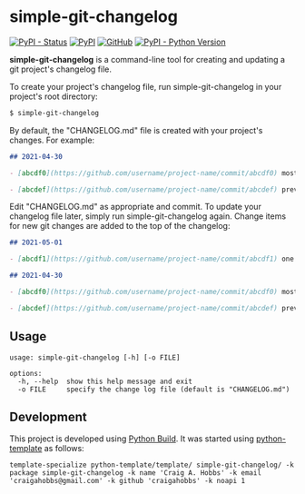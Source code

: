 # simple-git-changelog

[![PyPI - Status](https://img.shields.io/pypi/status/simple-git-changelog)](https://pypi.org/project/simple-git-changelog/)
[![PyPI](https://img.shields.io/pypi/v/simple-git-changelog)](https://pypi.org/project/simple-git-changelog/)
[![GitHub](https://img.shields.io/github/license/craigahobbs/simple-git-changelog)](https://github.com/craigahobbs/simple-git-changelog/blob/main/LICENSE)
[![PyPI - Python Version](https://img.shields.io/pypi/pyversions/simple-git-changelog)](https://pypi.org/project/simple-git-changelog/)

**simple-git-changelog** is a command-line tool for creating and updating a git project's changelog
file.

To create your project's changelog file, run simple-git-changelog in your project's root directory:

``` sh
$ simple-git-changelog
```

By default, the "CHANGELOG.md" file is created with your project's changes. For example:

``` markdown
## 2021-04-30

- [abcdf0](https://github.com/username/project-name/commit/abcdf0) most recent change

- [abcdef](https://github.com/username/project-name/commit/abcdef) previous change
```

Edit "CHANGELOG.md" as appropriate and commit. To update your changelog file later, simply run
simple-git-changelog again. Change items for new git changes are added to the top of the changelog:

``` markdown
## 2021-05-01

- [abcdf1](https://github.com/username/project-name/commit/abcdf1) one more thing

## 2021-04-30

- [abcdf0](https://github.com/username/project-name/commit/abcdf0) most recent change

- [abcdef](https://github.com/username/project-name/commit/abcdef) previous change
```


## Usage

```
usage: simple-git-changelog [-h] [-o FILE]

options:
  -h, --help  show this help message and exit
  -o FILE     specify the change log file (default is "CHANGELOG.md")
```

## Development

This project is developed using [Python Build](https://github.com/craigahobbs/python-build#readme). It was started
using [python-template](https://github.com/craigahobbs/python-template#readme) as follows:

```
template-specialize python-template/template/ simple-git-changelog/ -k package simple-git-changelog -k name 'Craig A. Hobbs' -k email 'craigahobbs@gmail.com' -k github 'craigahobbs' -k noapi 1
```
